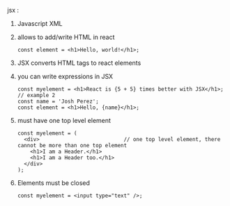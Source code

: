 jsx : 

1.  Javascript XML
2.  allows to add/write HTML in react

        const element = <h1>Hello, world!</h1>;

3.  JSX converts HTML tags to react elements
4.  you can write expressions in JSX

        const myelement = <h1>React is {5 + 5} times better with JSX</h1>;
        // example 2
        const name = 'Josh Perez';
        const element = <h1>Hello, {name}</h1>;


5.  must have one top level element

        const myelement = (
          <div>                           // one top level element, there cannot be more than one top element
            <h1>I am a Header.</h1>
            <h1>I am a Header too.</h1>
          </div>
        );
        
6.  Elements must be closed

        const myelement = <input type="text" />;

